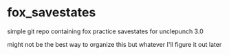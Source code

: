 # fox_savestates

simple git repo containing fox practice savestates for unclepunch 3.0

might not be the best way to organize this but whatever I'll figure it out later
